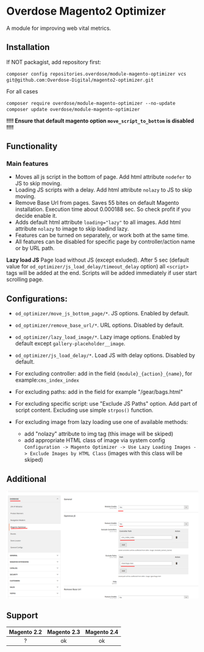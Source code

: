 # Overdose Magento2 Optimizer

A module for improving web vital metrics.

## Installation
If NOT packagist, add repository first:
```
composer config repositories.overdose/module-magento-optimizer vcs git@github.com:Overdose-Digital/magento2-optimizer.git
```

For all cases
```
composer require overdose/module-magento-optimizer --no-update
composer update overdose/module-magento-optimizer
```

**‼️‼️ Ensure that default magento option `move_script_to_bottom` is disabled ‼️‼️**

## Functionality
### Main features
- Moves all js script in the bottom of page. Add html attribute `nodefer` to JS to skip moving.
- Loading JS scripts with a delay. Add html attribute `nolazy` to JS to skip moving.
- Remove Base Url from pages. Saves 55 bites on default Magento installation. Execution time about 0.000188 sec. So check profit if you decide enable it.
- Adds default html attribute `loading="lazy"` to all images. Add html attribute `nolazy` to image to skip loadind lazy.
- Features can be turned on separately, or work both at the same time.
- All features can be disabled for specific page by controller/action name or by URL path.

**Lazy load JS**
Page load without JS (except exluded). After 5 sec (default value for `od_optimizer/js_load_delay/timeout_delay` option) 
all `<script>` tags will be added at the <body> end. Scripts will be added immediately if user start scrolling page.

## Configurations:
- `od_optimizer/move_js_bottom_page/*`. JS options. Enabled by default.
- `od_optimizer/remove_base_url/*`. URL options. Disabled by default.
- `od_optimizer/lazy_load_image/*`. Lazy image options. Enabled by default except `gallery-placeholder__image`.
- `od_optimizer/js_load_delay/*`. Load JS with delay options. Disabled by default.

- For excluding controller: add in the field `{module}_{action}_{name}`, for example:`cms_index_index`
- For excluding paths: add in the field for example "/gear/bags.html"
- For excluding specific script: use "Exclude JS Paths" option. Add part of script content. Excluding use simple `strpos()` function.
- For excluding image from lazy loading use one of available methods: 
  - add "nolazy" attribute to img tag (this image will be skiped)
  - add appropriate HTML class of image via system config  
  `Configuration -> Magento Optimizer -> Use Lazy Loading Images -> Exclude Images by HTML Class` (images with this class will be skiped)

## Additional
![img.png](img.png)

## Support
Magento 2.2 | Magento 2.3 | Magento 2.4
:---: | :---: | :---:
? | ok | ok
